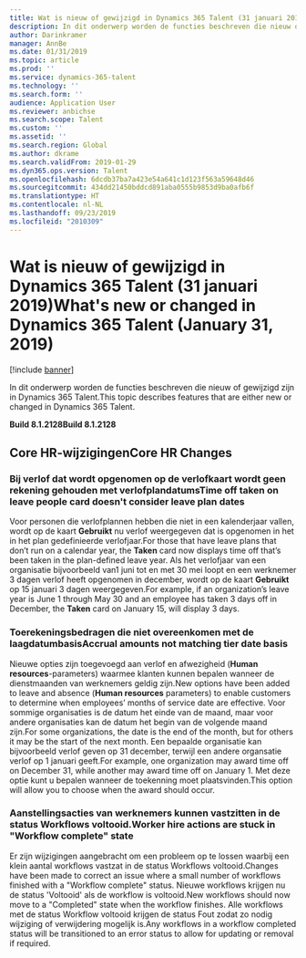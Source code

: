 ```yaml
---
title: Wat is nieuw of gewijzigd in Dynamics 365 Talent (31 januari 2019)
description: In dit onderwerp worden de functies beschreven die nieuw of gewijzigd zijn in Microsoft Dynamics 365 Talent.
author: Darinkramer
manager: AnnBe
ms.date: 01/31/2019
ms.topic: article
ms.prod: ''
ms.service: dynamics-365-talent
ms.technology: ''
ms.search.form: ''
audience: Application User
ms.reviewer: anbichse
ms.search.scope: Talent
ms.custom: ''
ms.assetid: ''
ms.search.region: Global
ms.author: dkrame
ms.search.validFrom: 2019-01-29
ms.dyn365.ops.version: Talent
ms.openlocfilehash: 6dcdb37ba7a423e54a641c1d123f563a59648d46
ms.sourcegitcommit: 434dd21450bddcd891aba0555b9853d9ba0afb6f
ms.translationtype: HT
ms.contentlocale: nl-NL
ms.lasthandoff: 09/23/2019
ms.locfileid: "2010309"
---
```

# <a name="whats-new-or-changed-in-dynamics-365-talent-january-31-2019"></a><span data-ttu-id="ab996-103">Wat is nieuw of gewijzigd in Dynamics 365 Talent (31 januari 2019)</span><span class="sxs-lookup"><span data-stu-id="ab996-103">What's new or changed in Dynamics 365 Talent (January 31, 2019)</span></span>

[!include [banner](includes/banner.md)]

<span data-ttu-id="ab996-104">In dit onderwerp worden de functies beschreven die nieuw of gewijzigd zijn in Dynamics 365 Talent.</span><span class="sxs-lookup"><span data-stu-id="ab996-104">This topic describes features that are either new or changed in Dynamics 365 Talent.</span></span>

<span data-ttu-id="ab996-105">**Build 8.1.2128**</span><span class="sxs-lookup"><span data-stu-id="ab996-105">**Build 8.1.2128**</span></span>

## <a name="core-hr-changes"></a><span data-ttu-id="ab996-106">Core HR-wijzigingen</span><span class="sxs-lookup"><span data-stu-id="ab996-106">Core HR Changes</span></span>

### <a name="time-off-taken-on-leave-people-card-doesnt-consider-leave-plan-dates"></a><span data-ttu-id="ab996-107">Bij verlof dat wordt opgenomen op de verlofkaart wordt geen rekening gehouden met verlofplandatums</span><span class="sxs-lookup"><span data-stu-id="ab996-107">Time off taken on leave people card doesn't consider leave plan dates</span></span>
<span data-ttu-id="ab996-108">Voor personen die verlofplannen hebben die niet in een kalenderjaar vallen, wordt op de kaart **Gebruikt** nu verlof weergegeven dat is opgenomen in het in het plan gedefinieerde verlofjaar.</span><span class="sxs-lookup"><span data-stu-id="ab996-108">For those that have leave plans that don’t run on a calendar year, the **Taken** card now displays time off that’s been taken in the plan-defined leave year.</span></span> <span data-ttu-id="ab996-109">Als het verlofjaar van een organisatie bijvoorbeeld van1 juni tot en met 30 mei loopt en een werknemer 3 dagen verlof heeft opgenomen in december, wordt op de kaart **Gebruikt** op 15 januari 3 dagen weergegeven.</span><span class="sxs-lookup"><span data-stu-id="ab996-109">For example, if an organization’s leave year is June 1 through May 30 and an employee has taken 3 days off in December, the **Taken** card on January 15, will display 3 days.</span></span> 

### <a name="accrual-amounts-not-matching-tier-date-basis"></a><span data-ttu-id="ab996-110">Toerekeningsbedragen die niet overeenkomen met de laagdatumbasis</span><span class="sxs-lookup"><span data-stu-id="ab996-110">Accrual amounts not matching tier date basis</span></span>
<span data-ttu-id="ab996-111">Nieuwe opties zijn toegevoegd aan verlof en afwezigheid (**Human resources**-parameters) waarmee klanten kunnen bepalen wanneer de dienstmaanden van werknemers geldig zijn.</span><span class="sxs-lookup"><span data-stu-id="ab996-111">New options have been added to leave and absence (**Human resources** parameters) to enable customers to determine when employees’ months of service date are effective.</span></span> <span data-ttu-id="ab996-112">Voor sommige organisaties is de datum het einde van de maand, maar voor andere organisaties kan de datum het begin van de volgende maand zijn.</span><span class="sxs-lookup"><span data-stu-id="ab996-112">For some organizations, the date is the end of the month, but for others it may be the start of the next month.</span></span> <span data-ttu-id="ab996-113">Een bepaalde organisatie kan bijvoorbeeld verlof geven op 31 december, terwijl een andere organsatie verlof op 1 januari geeft.</span><span class="sxs-lookup"><span data-stu-id="ab996-113">For example, one organization may award time off on December 31, while another may award time off on January 1.</span></span> <span data-ttu-id="ab996-114">Met deze optie kunt u bepalen wanneer de toekenning moet plaatsvinden.</span><span class="sxs-lookup"><span data-stu-id="ab996-114">This option will allow you to choose when the award should occur.</span></span> 

### <a name="worker-hire-actions-are-stuck-in-workflow-complete-state"></a><span data-ttu-id="ab996-115">Aanstellingsacties van werknemers kunnen vastzitten in de status Workflows voltooid.</span><span class="sxs-lookup"><span data-stu-id="ab996-115">Worker hire actions are stuck in "Workflow complete" state</span></span>
<span data-ttu-id="ab996-116">Er zijn wijzigingen aangebracht om een probleem op te lossen waarbij een klein aantal workflows vastzat in de status Workflows voltooid.</span><span class="sxs-lookup"><span data-stu-id="ab996-116">Changes have been made to correct an issue where a small number of workflows finished with a "Workflow complete" status.</span></span> <span data-ttu-id="ab996-117">Nieuwe workflows krijgen nu de status 'Voltooid' als de workflow is voltooid.</span><span class="sxs-lookup"><span data-stu-id="ab996-117">New workflows should now move to a "Completed" state when the workflow finishes.</span></span> <span data-ttu-id="ab996-118">Alle workflows met de status Workflow voltooid krijgen de status Fout zodat zo nodig wijziging of verwijdering mogelijk is.</span><span class="sxs-lookup"><span data-stu-id="ab996-118">Any workflows in a workflow completed status will be transitioned to an error status to allow for updating or removal if required.</span></span> 
